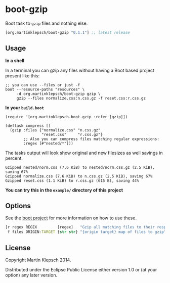# boot-gzip

Boot task to `gzip` files and nothing else.

[](dependency)
```clojure
[org.martinklepsch/boot-gzip "0.1.1"] ;; latest release
```
[](/dependency)

## Usage

**In a shell**

In a terminal you can gzip any files without having a Boot based project present like this:

```
;; you can use --files or just -f
boot --resource-paths "resources" \
     -d org.martinklepsch/boot-gzip gzip \
     gzip --files normalize.css:n.css.gz -f reset.css:r.css.gz
```

**In your `build.boot`**

```
(require '[org.martinklepsch.boot-gzip :refer [gzip]])

(deftask compress []
  (gzip :files {"normalize.css" "n.css.gz"
                "reset.css"     "r.css.gz"}
        ;; Also you can compress files matching regular expressions:
        :regex [#"nested/*"]))
```

The tasks output will look show original and new filesizes as well savings in percent.
```
Gzipped nested/norm.css (7.6 KiB) to nested/norm.css.gz (2.5 KiB), saving 67%
Gzipped normalize.css (7.6 KiB) to n.css.gz (2.5 KiB), saving 67%
Gzipped reset.css (1.1 KiB) to r.css.gz (615 B), saving 44%
```
**You can try this in the `example/` directory of this project**

## Options

See the [boot project](https://github.com/boot-clj/boot) for more information
on how to use these.

```clojure
[r regex REGEX         [regex]   "Gzip all matching files to their respective location and append .gz"
 f files ORIGIN:TARGET {str str} "{origin target} map of files to gzip"]
```

## License

Copyright Martin Klepsch 2014.

Distributed under the Eclipse Public License either version 1.0 or (at your option) any later version.
